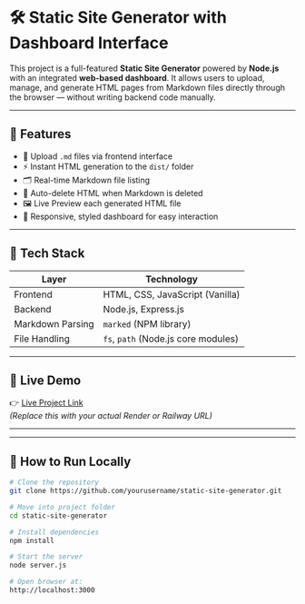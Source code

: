 # 🛠️ Static Site Generator with Dashboard Interface

This project is a full-featured **Static Site Generator** powered by **Node.js** with an integrated **web-based dashboard**. It allows users to upload, manage, and generate HTML pages from Markdown files directly through the browser — without writing backend code manually.

---

## 📌 Features

- 📂 Upload `.md` files via frontend interface
- ⚡ Instant HTML generation to the `dist/` folder
- 🗂️ Real-time Markdown file listing
- 🧹 Auto-delete HTML when Markdown is deleted
- 🖼️ Live Preview each generated HTML file
- 🎨 Responsive, styled dashboard for easy interaction

---

## 🧰 Tech Stack

| Layer         | Technology         |
|---------------|--------------------|
| Frontend      | HTML, CSS, JavaScript (Vanilla) |
| Backend       | Node.js, Express.js |
| Markdown Parsing | `marked` (NPM library) |
| File Handling | `fs`, `path` (Node.js core modules) |

---

## 🚀 Live Demo

👉 [Live Project Link](https://your-render-url.onrender.com)  
_(Replace this with your actual Render or Railway URL)_

---

---

## 🧪 How to Run Locally

```bash
# Clone the repository
git clone https://github.com/yourusername/static-site-generator.git

# Move into project folder
cd static-site-generator

# Install dependencies
npm install

# Start the server
node server.js

# Open browser at:
http://localhost:3000


